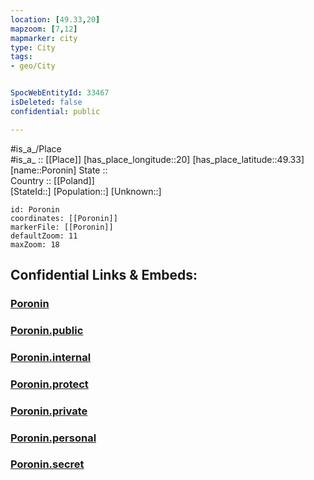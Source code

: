 ```yaml
---
location: [49.33,20] 
mapzoom: [7,12] 
mapmarker: city 
type: City
tags:
- geo/City


SpocWebEntityId: 33467
isDeleted: false
confidential: public

---
```

#is_a_/Place  
#is_a_ :: [[Place]] 
[has_place_longitude::20] 
[has_place_latitude::49.33] 
[name::Poronin] 
State ::  
Country :: [[Poland]]  
[StateId::] 
[Population::] 
[Unknown::] 


```leaflet
id: Poronin
coordinates: [[Poronin]] 
markerFile: [[Poronin]] 
defaultZoom: 11 
maxZoom: 18
```


## Confidential Links & Embeds: 

### [Poronin](/_Standards/Earth/Continent/Europe/Europe~East/Poland/Provinces~Poland/Lesser_Poland/City/Poronin.md) 

### [Poronin.public](/_public/Earth/Continent/Europe/Europe~East/Poland/Provinces~Poland/Lesser_Poland/City/Poronin.public.md) 

### [Poronin.internal](/_internal/Earth/Continent/Europe/Europe~East/Poland/Provinces~Poland/Lesser_Poland/City/Poronin.internal.md) 

### [Poronin.protect](/_protect/Earth/Continent/Europe/Europe~East/Poland/Provinces~Poland/Lesser_Poland/City/Poronin.protect.md) 

### [Poronin.private](/_private/Earth/Continent/Europe/Europe~East/Poland/Provinces~Poland/Lesser_Poland/City/Poronin.private.md) 

### [Poronin.personal](/_personal/Earth/Continent/Europe/Europe~East/Poland/Provinces~Poland/Lesser_Poland/City/Poronin.personal.md) 

### [Poronin.secret](/_secret/Earth/Continent/Europe/Europe~East/Poland/Provinces~Poland/Lesser_Poland/City/Poronin.secret.md)

